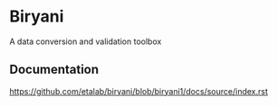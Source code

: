 Biryani
=======

A data conversion and validation toolbox

Documentation
-------------

https://github.com/etalab/biryani/blob/biryani1/docs/source/index.rst
